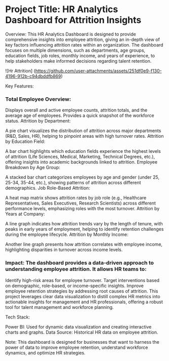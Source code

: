 
# Project Title: HR Analytics Dashboard for Attrition Insights

Overview: This HR Analytics Dashboard is designed to provide comprehensive insights into employee attrition, giving an in-depth view of key factors influencing attrition rates within an organization. The dashboard focuses on multiple dimensions, such as departments, age groups, education fields, job roles, monthly income, and years of experience, to help stakeholders make informed decisions regarding talent retention.


![Hr Attrition]
(https://github.com/user-attachments/assets/251df0e9-f130-4196-912b-c94dbddfb869)



Key Features:

### Total Employee Overview:

Displays overall and active employee counts, attrition totals, and the average age of employees.
Provides a quick snapshot of the workforce status.
Attrition by Department:

A pie chart visualizes the distribution of attrition across major departments (R&D, Sales, HR), helping to pinpoint areas with high turnover rates.
Attrition by Education Field:

A bar chart highlights which education fields experience the highest levels of attrition (Life Sciences, Medical, Marketing, Technical Degrees, etc.), offering insights into academic backgrounds linked to attrition.
Employee Breakdown by Age Group:

A stacked bar chart categorizes employees by age and gender (under 25, 25-34, 35-44, etc.), showing patterns of attrition across different demographics.
Job Role-Based Attrition:

A heat map matrix shows attrition rates by job role (e.g., Healthcare Representatives, Sales Executives, Research Scientists) across different performance levels, emphasizing roles with the most turnover.
Attrition by Years at Company:

A line graph indicates how attrition trends vary by the length of tenure, with peaks in early years of employment, helping to identify retention challenges during the employee lifecycle.
Attrition by Monthly Income:

Another line graph presents how attrition correlates with employee income, highlighting disparities in turnover across income levels.


### Impact: The dashboard provides a data-driven approach to understanding employee attrition. It allows HR teams to:

Identify high-risk areas for employee turnover.
Target interventions based on demographic, role-based, or income-specific insights.
Improve employee retention strategies by addressing root causes of attrition.
This project leverages clear data visualization to distill complex HR metrics into actionable insights for management and HR professionals, offering a robust tool for talent management and workforce planning.

Tech Stack:

Power BI: Used for dynamic data visualization and creating interactive charts and graphs.
Data Source: Historical HR data on employee attrition.


Note: This dashboard is designed for businesses that want to harness the power of data to improve employee retention, understand workforce dynamics, and optimize HR strategies.
